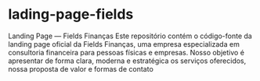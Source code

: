 # lading-page-fields
Landing Page — Fields Finanças Este repositório contém o código-fonte da landing page oficial da Fields Finanças, uma empresa especializada em consultoria financeira para pessoas físicas e empresas. Nosso objetivo é apresentar de forma clara, moderna e estratégica os serviços oferecidos, nossa proposta de valor e formas de contato
